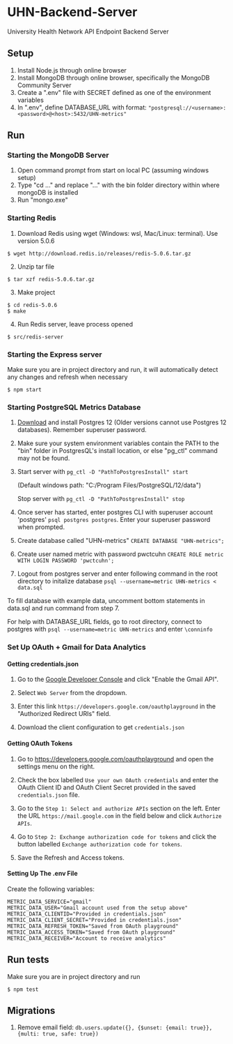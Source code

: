 # UHN-Backend-Server

University Health Network API Endpoint Backend Server

## Setup

1. Install Node.js through online browser
2. Install MongoDB through online browser, specifically the MongoDB Community Server
3. Create a ".env" file with SECRET defined as one of the environment variables
4. In ".env", define DATABASE_URL with format: `"postgresql://<username>:<password>@<host>:5432/UHN-metrics"`

## Run

### Starting the MongoDB Server

1. Open command prompt from start on local PC (assuming windows setup)
2. Type "cd ..." and replace "..." with the bin folder directory within where mongoDB is installed
3. Run "mongo.exe"

### Starting Redis

1. Download Redis using wget (Windows: wsl, Mac/Linux: terminal). Use version 5.0.6

```(bash)
$ wget http://download.redis.io/releases/redis-5.0.6.tar.gz
```

2. Unzip tar file

```(bash)
$ tar xzf redis-5.0.6.tar.gz
```

3. Make project

```(bash)
$ cd redis-5.0.6
$ make
```

4. Run Redis server, leave process opened

```(bash)
$ src/redis-server
```

### Starting the Express server

Make sure you are in project directory and run, it will automatically detect any changes and refresh when necessary

```(bash)
$ npm start
```

### Starting PostgreSQL Metrics Database
1. [Download](https://www.postgresql.org/download/) and install Postgres 12 (Older versions cannot use Postgres 12 databases). Remember superuser password.

2. Make sure your system environment variables contain the PATH to the "bin" folder in PostgresQL's install location, or else "pg_ctl" command may not be found.

3. Start server with `pg_ctl -D "PathToPostgresInstall" start` 

    (Default windows path: "C:/Program Files/PostgreSQL/12/data")

    Stop server with `pg_ctl -D "PathToPostgresInstall" stop`

4. Once server has started, enter postgres CLI with superuser account 'postgres' `psql postgres postgres`. Enter your superuser password when prompted. 

5. Create database called "UHN-metrics" `CREATE DATABASE "UHN-metrics";`

6. Create user named metric with password pwctcuhn `CREATE ROLE metric WITH LOGIN PASSWORD 'pwctcuhn';`

7. Logout from postgres server and enter following command in the root directory to initalize database `psql --username=metric UHN-metrics < data.sql`

To fill database with example data, uncomment bottom statements in data.sql and run command from step 7.

For help with DATABASE_URL fields, go to root directory, connect to postgres with `psql --username=metric UHN-metrics` and enter `\conninfo`


### Set Up OAuth + Gmail for Data Analytics
#### Getting credentials.json
1. Go to the [Google Developer Console](https://developers.google.com/gmail/api/quickstart/nodejs) and click "Enable the Gmail API".

2. Select `Web Server` from the dropdown.

3. Enter this link `https://developers.google.com/oauthplayground` in the "Authorized Redirect URIs" field.

4. Download the client configuration to get `credentials.json`

#### Getting OAuth Tokens

1. Go to https://developers.google.com/oauthplayground and open the settings menu on the right.

2. Check the box labelled `Use your own OAuth credentials` and enter the OAuth Client ID and OAuth Client Secret provided in the saved `credentials.json` file.

3. Go to the `Step 1: Select and authorize APIs` section on the left. Enter the URL `https://mail.google.com` in the field below and click `Authorize APIs`.

4. Go to `Step 2: Exchange authorization code for tokens` and click the button labelled `Exchange authorization code for tokens`.

5. Save the Refresh and Access tokens.

#### Setting Up The .env File

Create the following variables:

    METRIC_DATA_SERVICE="gmail"
    METRIC_DATA_USER="Gmail account used from the setup above"
    METRIC_DATA_CLIENTID="Provided in credentials.json" 
    METRIC_DATA_CLIENT_SECRET="Provided in credentials.json"
    METRIC_DATA_REFRESH_TOKEN="Saved from OAuth playground"
    METRIC_DATA_ACCESS_TOKEN="Saved from OAuth playground"
    METRIC_DATA_RECEIVER="Account to receive analytics"

## Run tests

Make sure you are in project directory and run

```(bash)
$ npm test
```

## Migrations

1. Remove email field: `db.users.update({}, {$unset: {email: true}}, {multi: true, safe: true}) `
